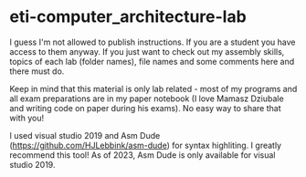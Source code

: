 # eti-computer_architecture-lab

I guess I'm not allowed to publish instructions. If you are a student you have access to them anyway. 
If you just want to check out my assembly skills, topics of each lab (folder names), file names and some comments here and there must do.

Keep in mind that this material is only lab related - most of my programs and all exam preparations are in my paper notebook 
(I love Mamasz Dziubale and writing code on paper during his exams). No easy way to share that with you!

I used visual studio 2019 and Asm Dude (https://github.com/HJLebbink/asm-dude) for syntax highliting.
I greatly recommend this tool! As of 2023, Asm Dude is only available for visual studio 2019.
